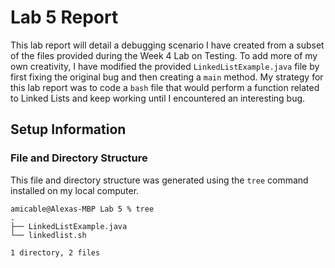 # Lab 5 Report

This lab report will detail a debugging scenario I have created from a subset of the files provided during the Week 4 Lab on Testing. To add more of my own creativity, I have modified the provided `LinkedListExample.java` file by first fixing the original bug and then creating a `main` method. My strategy for this lab report was to code a `bash` file that would perform a function related to Linked Lists and keep working until I encountered an interesting bug. 

## Setup Information

### File and Directory Structure

This file and directory structure was generated using the `tree` command installed on my local computer.

```
amicable@Alexas-MBP Lab 5 % tree
.
├── LinkedListExample.java
└── linkedlist.sh

1 directory, 2 files
```
